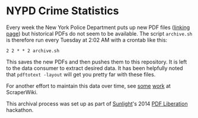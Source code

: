 # NYPD Crime Statistics

Every week the New York Police Department puts up new PDF files ([linking page](http://www.nyc.gov/html/nypd/html/crime_prevention/crime_statistics.shtml)) but historical PDFs do not seem to be available. The script `archive.sh` is therefore run every Tuesday at 2:02 AM with a crontab like this:

    2 2 * * 2 archive.sh

This saves the new PDFs and then pushes them to this repository. It is left to the data consumer to extract desired data. It has been helpfully noted that `pdftotext -layout` will get you pretty far with these files.

For another effort to maintain this data over time, see [some](https://classic.scraperwiki.com/scrapers/current-week-reported-crime-city-wide-and-for-prec/) [work](https://classic.scraperwiki.com/scrapers/nycrime/) at ScraperWiki.

This archival process was set up as part of [Sunlight](http://sunlightfoundation.com/)'s 2014 [PDF Liberation](http://pdfliberation.wordpress.com/2013/11/15/hackathon/) hackathon.
